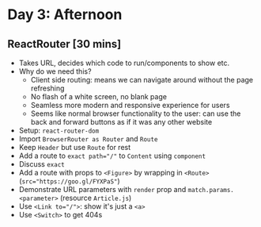 # Day 3: Afternoon

## ReactRouter [30 mins]

- Takes URL, decides which code to run/components to show etc.
- Why do we need this?
	- Client side routing: means we can navigate around without the page refreshing
	- No flash of a white screen, no blank page
	- Seamless more modern and responsive experience for users 
	- Seems like normal browser functionality to the user: can use the back and forward buttons as if it was any other website
- Setup: `react-router-dom`
- Import `BrowserRouter as Router` and `Route`
- Keep `Header` but use `Route` for rest
- Add a route to `exact path="/"` to `Content` using `component`
- Discuss `exact`
- Add a route with props to `<Figure>` by wrapping in `<Route>` (`src="https://goo.gl/FYXPaS"`)
- Demonstrate URL parameters with `render` prop and `match.params.<parameter>` (resource `Article.js`)
- Use `<Link to="/">`: show it's just a `<a>`
- Use `<Switch>` to get 404s
